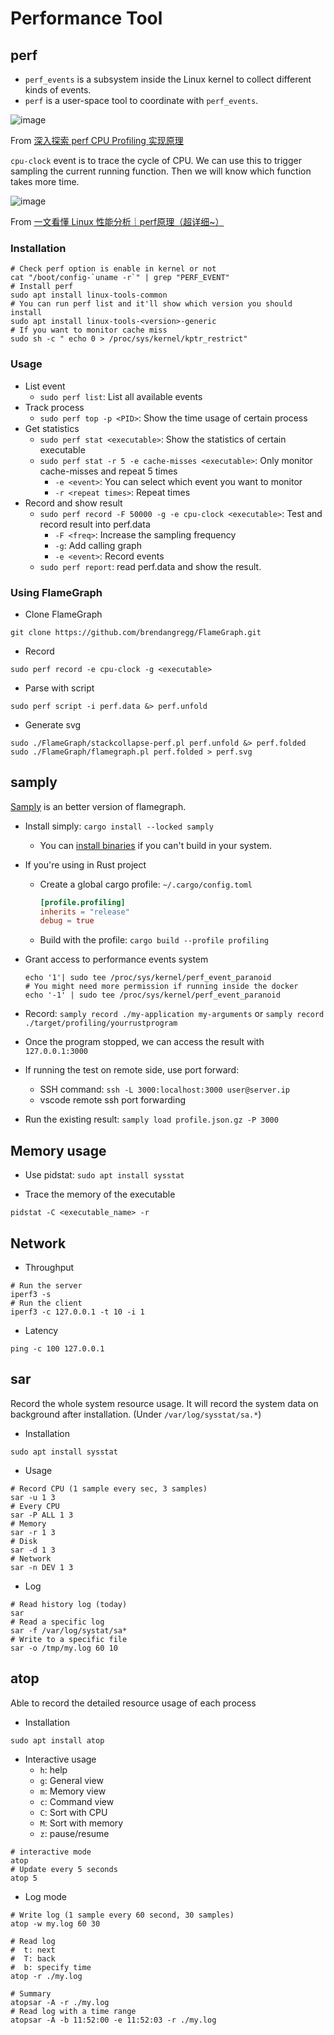 # Performance Tool

## perf

* `perf_events` is a subsystem inside the Linux kernel to collect different kinds of events.
* `perf` is a user-space tool to coordinate with `perf_events`.

![image](https://github.com/user-attachments/assets/9e8f14d7-b7a4-4107-af70-f40b0a91de02)

From [深入探索 perf CPU Profiling 实现原理](https://mazhen.tech/p/%E6%B7%B1%E5%85%A5%E6%8E%A2%E7%B4%A2-perf-cpu-profiling-%E5%AE%9E%E7%8E%B0%E5%8E%9F%E7%90%86/)

`cpu-clock` event is to trace the cycle of CPU.
We can use this to trigger sampling the current running function.
Then we will know which function takes more time.

![image](https://github.com/user-attachments/assets/5524ec46-b39d-4f16-8e1a-99d189a55150)

From [一文看懂 Linux 性能分析｜perf原理（超详细~）](https://zhuanlan.zhihu.com/p/573633261)

### Installation

```shell
# Check perf option is enable in kernel or not
cat "/boot/config-`uname -r`" | grep "PERF_EVENT"
# Install perf
sudo apt install linux-tools-common
# You can run perf list and it'll show which version you should install
sudo apt install linux-tools-<version>-generic
# If you want to monitor cache miss
sudo sh -c " echo 0 > /proc/sys/kernel/kptr_restrict"
```

### Usage

* List event
  * `sudo perf list`: List all available events
* Track process
  * `sudo perf top -p <PID>`: Show the time usage of certain process
* Get statistics
  * `sudo perf stat <executable>`: Show the statistics of certain executable
  * `sudo perf stat -r 5 -e cache-misses <executable>`: Only monitor cache-misses and repeat 5 times
    * `-e <event>`: You can select which event you want to monitor
    * `-r <repeat times>`: Repeat times
* Record and show result
  * `sudo perf record -F 50000 -g -e cpu-clock <executable>`: Test and record result into perf.data
    * `-F <freq>`: Increase the sampling frequency
    * `-g`: Add calling graph
    * `-e <event>`: Record events
  * `sudo perf report`: read perf.data and show the result.

### Using FlameGraph

* Clone FlameGraph

```shell
git clone https://github.com/brendangregg/FlameGraph.git
```

* Record

```shell
sudo perf record -e cpu-clock -g <executable>
```

* Parse with script

```shell
sudo perf script -i perf.data &> perf.unfold
```

* Generate svg

```shell
sudo ./FlameGraph/stackcollapse-perf.pl perf.unfold &> perf.folded
sudo ./FlameGraph/flamegraph.pl perf.folded > perf.svg
```

## samply

[Samply](https://github.com/mstange/samply) is an better version of flamegraph.

* Install simply: `cargo install --locked samply`
  * You can [install binaries](https://github.com/mstange/samply?tab=readme-ov-file#install-prebuilt-binaries-via-shell-script) if you can't build in your system.
* If you're using in Rust project
  * Create a global cargo profile: `~/.cargo/config.toml`

    ```toml
    [profile.profiling]
    inherits = "release"
    debug = true
    ```

  * Build with the profile: `cargo build --profile profiling`
* Grant access to performance events system

  ```shell
  echo '1'| sudo tee /proc/sys/kernel/perf_event_paranoid
  # You might need more permission if running inside the docker
  echo '-1' | sudo tee /proc/sys/kernel/perf_event_paranoid
  ```

* Record: `samply record ./my-application my-arguments` or `samply record ./target/profiling/yourrustprogram`
* Once the program stopped, we can access the result with `127.0.0.1:3000`
* If running the test on remote side, use port forward:
  * SSH command: `ssh -L 3000:localhost:3000 user@server.ip`
  * vscode remote ssh port forwarding
* Run the existing result: `samply load profile.json.gz -P 3000`

## Memory usage

* Use pidstat: `sudo apt install sysstat`

* Trace the memory of the executable

```shell
pidstat -C <executable_name> -r
```

## Network

* Throughput

```shell
# Run the server
iperf3 -s
# Run the client
iperf3 -c 127.0.0.1 -t 10 -i 1
```

* Latency

```shell
ping -c 100 127.0.0.1
```

## sar

Record the whole system resource usage.
It will record the system data on background after installation. (Under `/var/log/sysstat/sa.*`)

* Installation

```shell
sudo apt install sysstat
```

* Usage

```shell
# Record CPU (1 sample every sec, 3 samples)
sar -u 1 3
# Every CPU
sar -P ALL 1 3
# Memory
sar -r 1 3
# Disk
sar -d 1 3
# Network
sar -n DEV 1 3
```

* Log

```shell
# Read history log (today)
sar
# Read a specific log
sar -f /var/log/systat/sa*
# Write to a specific file
sar -o /tmp/my.log 60 10
```

## atop

Able to record the detailed resource usage of each process

* Installation

```shell
sudo apt install atop
```

* Interactive usage
  * `h`: help
  * `g`: General view
  * `m`: Memory view
  * `c`: Command view
  * `C`: Sort with CPU
  * `M`: Sort with memory
  * `z`: pause/resume

```shell
# interactive mode
atop
# Update every 5 seconds
atop 5
```

* Log mode

```shell
# Write log (1 sample every 60 second, 30 samples)
atop -w my.log 60 30

# Read log
#  t: next
#  T: back
#  b: specify time
atop -r ./my.log

# Summary
atopsar -A -r ./my.log
# Read log with a time range
atopsar -A -b 11:52:00 -e 11:52:03 -r ./my.log
```
